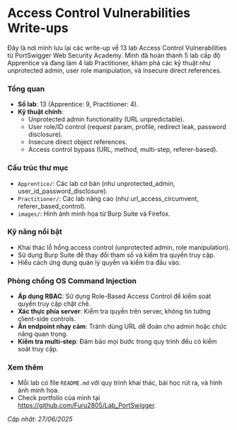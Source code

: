 # Access Control Vulnerabilities Write-ups
Đây là nơi mình lưu lại các write-up về 13 lab Access Control Vulnerabilities từ PortSwigger Web Security Academy. Mình đã hoàn thành 5 lab cấp độ Apprentice và đang làm 4 lab Practitioner, khám phá các kỹ thuật như unprotected admin, user role manipulation, và insecure direct references.

### Tổng quan
- **Số lab**: 13 (Apprentice: 9, Practitioner: 4).
- **Kỹ thuật chính**:
    - Unprotected admin functionality (URL unpredictable).
    - User role/ID control (request param, profile, redirect leak, password disclosure).
    - Insecure direct object references.
    - Access control bypass (URL, method, multi-step, referer-based).

### Cấu trúc thư mục
- `Apprentice/`: Các lab cơ bản (như unprotected_admin, user_id_password_disclosure).
- `Practitioner/`: Các lab nâng cao (như url_access_circumvent, referer_based_control).
- `images/`: Hình ảnh minh họa từ Burp Suite và Firefox.

### Kỹ năng nổi bật
- Khai thác lỗ hổng access control (unprotected admin, role manipulation).
- Sử dụng Burp Suite để thay đổi tham số và kiểm tra quyền truy cập.
- Hiểu cách ứng dụng quản lý quyền và kiểm tra đầu vào.

### Phòng chống OS Command Injection
- **Áp dụng RBAC**: Sử dụng Role-Based Access Control để kiểm soát quyền truy cập chặt chẽ.
- **Xác thực phía server**: Kiểm tra quyền trên server, không tin tưởng client-side controls.
- **Ẩn endpoint nhạy cảm**: Tránh dùng URL dễ đoán cho admin hoặc chức năng quan trọng.
- **Kiểm tra multi-step**: Đảm bảo mọi bước trong quy trình đều có kiểm soát truy cập.

### Xem thêm
- Mỗi lab có file `README.md` với quy trình khai thác, bài học rút ra, và hình ảnh minh họa.
- Check portfolio của mình tại https://github.com/Furu2805/Lab_PortSwigger.

*Cập nhật: 27/06/2025*